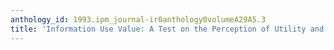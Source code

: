 ```yaml
---
anthology_id: 1993.ipm_journal-ir0anthology0volumeA29A5.3
title: 'Information Use Value: A Test on the Perception of Utility and Validity'
---
```

